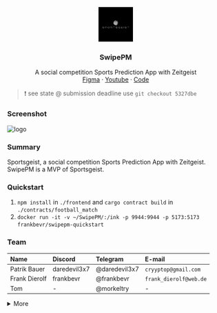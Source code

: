 <div align="center">
<img src="./Logo.jpg" alt="logo" width="80" height="80" />
</div>

<h3 align="center">SwipePM</h3>
  <p align="center">
    A social competition Sports Prediction App with Zeitgeist
    <br />
    <a href="https://www.figma.com/file/V1W0wKDqXxGYrEH5TFfzJL/SwipePM?type=design&node-id=0%3A1&mode=design&t=cq5XPPpWLxi543Po-1" name="Figma">Figma</a>
    ·
    <a href="https://youtu.be/pBcYVFuj9M0">Youtube</a>
    ·
    <a href="https://github.com/FrankBevr/SwipePM">Code</a>
  </p>
</div>

> :exclamation: see state @ submission deadline use `git checkout 5327dbe`

### Screenshot

<img src="https://media.giphy.com/media/v1.Y2lkPTc5MGI3NjExOXhmcTFjY2ZhZzVvdTdheHhvZjVhOGVqcG05Zms3MXJ2a2Vvb25zOSZlcD12MV9pbnRlcm5hbF9naWZfYnlfaWQmY3Q9Zw/QpJtL7s53HVVn11yBi/giphy.gif" alt="logo" />

### Summary

Sportsgeist, a social competition Sports Prediction App with Zeitgeist.  
SwipePM is a MVP of Sportsgeist.

### Quickstart

1. `npm install` in `./frontend` and `cargo contract build` in `./contracts/football_match`
2. `docker run -it -v ~/SwipePM/:/ink -p 9944:9944 -p 5173:5173 frankbevr/swipepm-quickstart`

### Team

| Name          | Discord      | Telegram      | E-mail                 |
| :------------ | :----------- | :------------ | :--------------------- |
| Patrik Bauer  | daredevil3x7 | @daredevil3x7 | `cryyptop@gmail.com`   |
| Frank Dierolf | frankbevr    | @frankbevr    | `frank_dierolf@web.de` |
| Tom           | -            | @morkeltry    | -                      |

<details>
<summary>More</summary>

### Description

Sportsgeist is a social competition sports betting application.
Sportsgeist founder is Patrik.
A minimal valuable product is SwipePM.
SwipePM allows you to bet on Team A or on Team B.
An admin declares the winner.
The winner get all the funds.
SwipePM utilizes ink!.
Zeitgeist includes the smart contract pallet and allows custom Betting Logic via ink.
We created a Custom Betting Logic and built a frontend on top of it.

### Track - ink! Smart Contracts

Problem:
Sportbetting is huge.
Centralised Entities are the current leaders.
Sportsbetting has no huge social component to it.
Fantasy football has a social component to it.
Sportsgeist merges these Problem into a solution.

Solution:
A is a social competition sports betting application called Sportsgeist.
Start Small. Swipe PM is a MVP of Sportgeist.

### Challenge - Zeitgeist

Elaboration:
Sportsgeist and Zeitgeist are hanging closely together.
The initial Idea was use chain extenstion to call `extrinsics::predictionMarkets::createMarket` in our contract.
We communicated with Zeitgeist Team to make it happen, but the current state of art doesn't allow it.
It will follow soon. A degraded test implentation happend thruh `callRuntime`.

### Future Plans

In the initial stages, we aim to introduce **Sportsgeist** as an interactive gaming application to familiarize users with its features and promote engagement.
Users will have the opportunity to win unique non-fungible tokens **(NFTs)** as part of this interactive experience, adding an exciting element of digital asset ownership.

As we continue to grow and build a **robust user base**, we will progressively **introduce sports betting features**.
We will strategically roll these out in **markets with strong user engagement** to ensure a seamless transition and capitalize on the existing momentum.
This phased approach will allow us to fine-tune our offerings in response to user feedback, ensuring a tailored and responsive betting experience.

### Tech Stack

| Backend                                                  | Frontend                                                                              |
| :------------------------------------------------------- | :------------------------------------------------------------------------------------ |
| **Rust**, ink!, cargo-contract, substrate-contracts-node | **Typescript**, Vue, UnoCSS, polkadot/api, polkadot/contract, polkadot/extension-dapp |

</details>
